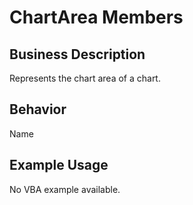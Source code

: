 # ChartArea Members

## Business Description
Represents the chart area of a chart.

## Behavior
Name

## Example Usage
No VBA example available.